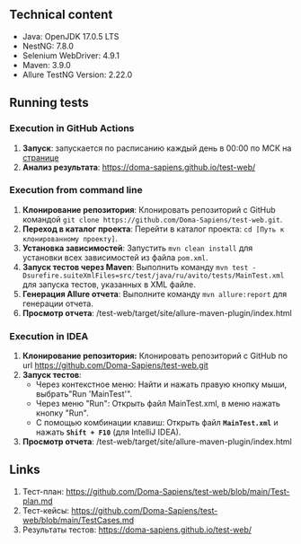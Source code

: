 ## Technical content

* Java: OpenJDK 17.0.5 LTS
* NestNG: 7.8.0
* Selenium WebDriver: 4.9.1
* Maven: 3.9.0
* Allure TestNG Version: 2.22.0

## Running tests

### Execution in GitHub Actions 

1. **Запуск**: запускается по расписанию каждый день в 00:00 по МСК на [странице](https://github.com/Doma-Sapiens/test-web/actions/workflows/main.yml)
2. **Анализ результата**: https://doma-sapiens.github.io/test-web/

### Execution from command line

1. **Клонирование репозитория**: Клонировать репозиторий с GitHub командой `git clone https://github.com/Doma-Sapiens/test-web.git`.
2. **Переход в каталог проекта**: Перейти в каталог проекта: `cd [Путь к клонированному проекту]`.
3. **Установка зависимостей**: Запустить `mvn clean install` для установки всех зависимостей из файла `pom.xml`.
4. **Запуск тестов через Maven**: Выполнить команду `mvn test -Dsurefire.suiteXmlFiles=src/test/java/ru/avito/tests/MainTest.xml` для запуска тестов, указанных в XML файле.
5. **Генерация Allure отчета**: Выполните команду `mvn allure:report` для генерации отчета.
6. **Просмотр отчета**: /test-web/target/site/allure-maven-plugin/index.html

### Execution in IDEA

1. **Клонирование репозитория:** Клонировать репозиторий с GitHub по url https://github.com/Doma-Sapiens/test-web.git
2. **Запуск тестов**:
   * Через контекстное меню: Найти и нажать правую кнопку мыши, выбрать"Run 'MainTest'".
   * Через меню "Run": Открыть файл MainTest.xml, в меню нажать кнопку "Run".
   * С помощью комбинации клавиш: Открыть файл **`MainTest.xml`** и нажать **`Shift + F10`** (для IntelliJ IDEA).
3. **Просмотр отчета**: /test-web/target/site/allure-maven-plugin/index.html

## Links

1. Тест-план: https://github.com/Doma-Sapiens/test-web/blob/main/Test-plan.md
2. Тест-кейсы: https://github.com/Doma-Sapiens/test-web/blob/main/TestCases.md
3. Результаты тестов: https://doma-sapiens.github.io/test-web/

